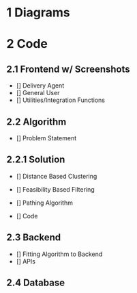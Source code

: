 # 1 Diagrams

# 2 Code

## 2.1 Frontend w/ Screenshots 

- [] Delivery Agent
- [] General User
- [] Utilities/Integration Functions

## 2.2 Algorithm

- [] Problem Statement
## 2.2.1 Solution

- [] Distance Based Clustering
- [] Feasibility Based Filtering
- [] Pathing Algorithm

- [] Code

## 2.3 Backend

- [] Fitting Algorithm to Backend
- [] APIs


## 2.4 Database

